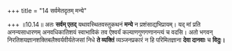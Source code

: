 +++
title = "14 सर्वमेतदृतम् मन्ये"

+++
॥10.14॥ अतः **सर्वम् एतद्** यथावस्थितवस्तुकथनं **मन्ये** न
प्रशंसाद्यभिप्रायम्। यद् मां प्रति अनन्यसाधारणम् अनवधिकातिशयं स्वाभाविकं
तव ऐश्वर्यं कल्याणगुणगणानन्त्यं च वदसि। अतो भगवन्
निरतिशयज्ञानशक्तिबलैश्वर्यवीर्यतेजसां निधे **ते व्यक्तिं**
व्यञ्जनप्रकारं न हि परिमितज्ञाना **देवा दानवाः** च **विदुः।**

